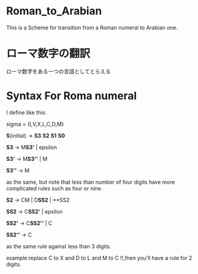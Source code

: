 # Roman_to_Arabian
This is a Scheme for transition from a Roman numeral to Arabian one.

# ローマ数字の翻訳
ローマ数字をある一つの言語としてとらえる

# Syntax For Roma numeral
I define like this:

sigma = {I,V,X,L,C,D,M}

**S**(initial) -> **S3** **S2** **S1** **S0**

**S3** -> M**S3'** | epsilon 

**S3'** -> M**S3''** | M

**S3''** -> M

as the same, but note that less than number of four digits have more complicated rules such as four or nine. 

**S2** -> CM | D**SS2** | **SS2

**SS2** -> C**SS2'** | epsilon 

**SS2'** -> C**SS2''** | C

**SS2''** -> C

as the same rule against less than 3 digits. 

example:replace C to X and D to L and M to C !!,then you'll have a rule for 2 digits.
